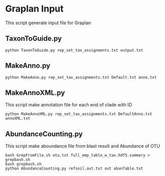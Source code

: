 # Graplan Input

This script generate input file for Graplan

## TaxonToGuide.py
```
python TaxonToGuide.py rep_set_tax_assignments.txt output.txt
```

## MakeAnno.py
```
python MakeAnno.py rep_set_tax_assignments.txt Default.txt anno.txt
```

## MakeAnnoXML.py

This script make annotation file for each end of clade with ID

```
python MakeAnnoXML.py rep_set_tax_assignments.txt DefaultAnno.txt annoXML.txt
```

## AbundanceCounting.py
This script make aboundance file from blast result and Abundance of OTU

```
bash GrepFromFile.sh otu.txt full_emp_table_w_tax.hdf5.summary > grepbash.sh
bash grepbash.sh
python AbundanceCounting.py refsoil.out.txt out abunTable.txt
```